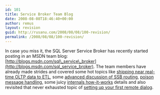 ```yaml
---
id: 101
title: Service Broker Team Blog
date: 2008-08-08T18:46:40+00:00
author: remus
layout: revision
guid: http://rusanu.com/2008/08/08/100-revision/
permalink: /2008/08/08/100-revision/
---
```

In case you miss it, the SQL Server Service Broker has recently started posting in an MSDN team blog: [http://blogs.msdn.com/sql\_service\_broker](http://blogs.msdn.com/sql_service_broker). The team members have already made strides and covered some hot topics like [shipping near real-time OLTP data to ETL](http://blogs.msdn.com/sql_service_broker/archive/2008/07/09/real-time-data-integration-with-service-broker-and-other-sql-techniques.aspx), some [advanced discussion of SSB routing](http://blogs.msdn.com/sql_service_broker/archive/2008/07/14/using-multiple-routes-in-service-broker.aspx), [poison message handling](http://blogs.msdn.com/sql_service_broker/archive/2008/06/30/poison-message-handling.aspx), some juicy [internals how-it-works](http://blogs.msdn.com/sql_service_broker/archive/2008/06/26/service-broker-periodic-tasks.aspx) details and also revisited that never exhausted topic of [setting up your first remote dialog](http://blogs.msdn.com/sql_service_broker/archive/2008/06/10/a-simple-secure-dialog-with-certificates.aspx).
